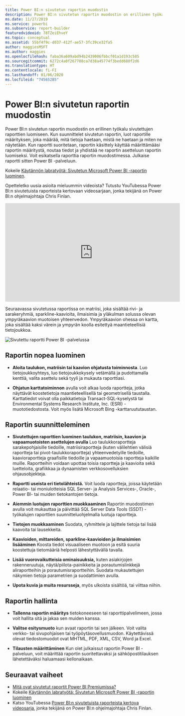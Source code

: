 ```yaml
---
title: Power BI:n sivutetun raportin muodostin
description: Power BI:n sivutetun raportin muodostin on erillinen työkalu sivutettujen raporttien luomiseen.
ms.date: 11/27/2019
ms.service: powerbi
ms.subservice: report-builder
featuredvideoid: 78TZeiEhveY
ms.topic: conceptual
ms.assetid: 55bf4f9c-d037-412f-ae57-3fc39ce32fa5
author: maggiesMSFT
ms.author: maggies
ms.openlocfilehash: faba36a609abd94b2439006fbbcf01a1d193c585
ms.sourcegitcommit: 6272c4a0f267708ca7d38a45774f3bedd680f2d6
ms.translationtype: HT
ms.contentlocale: fi-FI
ms.lasthandoff: 01/06/2020
ms.locfileid: "74565285"
---
```

# <a name="power-bi-paginated-report-builder"></a>Power BI:n sivutetun raportin muodostin

 Power BI:n sivutetun raportin muodostin on erillinen työkalu sivutettujen raporttien luomiseen.  Kun suunnittelet sivutetun raportin, luot raportille määrityksen, joka määrää, mitä tietoja haetaan, mistä ne haetaan ja miten ne näytetään. Kun raportti suoritetaan, raportin käsittely käyttää määrittämääsi raportin määritystä, noutaa tiedot ja yhdistää ne raportin asetteluun raportin luomiseksi. Voit esikatsella raporttia raportin muodostimessa. Julkaise raportti sitten Power BI -palveluun.

Kokeile [Käytännön labratyötä: Sivutetun Microsoft Power BI -raportin luominen](https://www.microsoft.com/handsonlabs/selfpacedlabs/details/SQ00208).

Opetteletko uusia asioita mieluummin videoista? Tutustu YouTubessa Power BI:n sivutetuista raporteista kertovaan videosarjaan, jonka tekijänä on Power BI:n ohjelmajohtaja Chris Finlan.

<iframe width="560" height="315" src="https://www.youtube.com/embed/78TZeiEhveY?list=PLx7LcKtN_gq-JVzM6L8xNNxX7kts-KflJ" frameborder="0" allowfullscreen></iframe>

Seuraavassa sivutetussa raportissa on matriisi, joka sisältää rivi- ja sarakeryhmiä, sparkline-kaavioita, ilmaisimia ja yläkulman solussa olevan ympyräkaavion muotoisen yhteenvedon. Ympyräkaavion ohessa on kartta, joka sisältää kaksi värein ja ympyrän koolla esitettyä maantieteellisiä tietojoukkoa.  

![Sivutettu raportti Power BI -palvelussa](media/report-builder-power-bi/report-builder-get-started-paginated-report.png)

##  <a name="JumpStartReptCreation"></a> Raportin nopea luominen  
 
-   **Aloita taulukon, matriisin tai kaavion ohjatusta toiminnosta**. Luo tietojoukkoyhteys, luo tietojoukkokysely vetämällä ja pudottamalla kenttiä, valita asettelu sekä tyyli ja mukauta raporttiasi.  
  
-   **Ohjatun karttatoiminnon** avulla voit alkaa luoda raportteja, jotka näyttävät koostetietoja maantieteellisellä tai geometrisellä taustalla. Karttatiedot voivat olla paikkatietoja Transact-SQL-kyselystä tai Environmental Systems Research Institute, Inc. (ESRI) -muototiedostosta. Voit myös lisätä Microsoft Bing -karttaruututaustan.  

##  <a name="DesignRept"></a> Raportin suunnitteleminen  
  
-   **Sivutettujen raporttien luominen taulukon, matriisin, kaavion ja vapaamuotoisten asettelujen avulla** Luo taulukkoraportteja sarakepohjaisille tiedoille, matriisiraportteja (kuten välilehtien välisiä raportteja tai pivot-taulukkoraportteja) yhteenvedetyille tiedoille, kaavioraportteja graafisille tiedoille ja vapaamuotoisia raportteja kaikille muille. Raportteihin voidaan upottaa toisia raportteja ja kaavioita sekä luetteloita, grafiikkaa ja dynaamisten verkkosovelluksien ohjausobjekteja.  
  
-   **Raportti useista eri tietolähteistä.** Voit luoda raportteja, joissa käytetään relaatio- tai moniulotteisia SQL Server- ja Analysis Services-, Oracle-, Power BI- tai muiden tietokantojen tietoja.  
  
-   **Aiemmin luotujen raporttien muokkaaminen** Raportin muodostimen avulla voit mukauttaa ja päivittää SQL Server Data Tools (SSDT) -työkalujen raporttien suunnitteluohjelmalla luotuja raportteja.  
  
-   **Tietojen muokkaaminen** Suodata, ryhmittele ja lajittele tietoja tai lisää kaavoita tai lausekkeita.  

-   **Kaavioiden, mittareiden, sparkline-kaavioiden ja ilmaisimien lisääminen** Koosta tiedot visuaaliseen muotoon ja esitä suuria koostettuja tietomääriä helposti lähestyttävällä tavalla.  
  
-   **Lisää vuorovaikutteisia ominaisuuksia,** kuten asiakirjojen rakenneruutuja, näytä/piilota-painikkeita ja porautumislinkkejä aliraportteihin ja porautumisraportteihin. Suodata mukautettujen näkymien tietoja parametrien ja suodattimien avulla.  
  
-   **Upota kuvia ja muita resursseja**, myös ulkoista sisältöä, tai viittaa niihin.  
  
##  <a name="ManageRpt"></a> Raportin hallinta  
  
-   **Tallenna raportin määritys** tietokoneeseen tai raporttipalvelimeen, jossa voit hallita sitä ja jakaa sen muiden kanssa.  
  
-   **Valitse esitysmuoto** kun avaat raportin tai sen jälkeen. Voit valita verkko- tai sivupohjaisen tai työpöytäsovellusmuodon. Käytettävissä olevat tiedostomuodot ovat MHTML, PDF, XML, CSV, Word ja Excel.  
  
-   **Tilausten määrittäminen** Kun olet julkaissut raportin Power BI -palveluun, voit määrittää raportin suoritettavaksi ja sähköpostitilauksen lähetettäväksi haluamaasi kellonaikaan.  

## <a name="next-steps"></a>Seuraavat vaiheet

- [Mitä ovat sivutetut raportit Power BI Premiumissa?](paginated-reports-report-builder-power-bi.md)
- Kokeile [Käytännön labratyötä: Sivutetun Microsoft Power BI -raportin luominen](https://www.microsoft.com/handsonlabs/selfpacedlabs/details/SQ00208)
- Katso YouTubessa [Power BI:n sivutetuista raporteista kertova videosarja](https://www.youtube.com/watch?v=78TZeiEhveY&list=PLx7LcKtN_gq-JVzM6L8xNNxX7kts-KflJ), jonka tekijänä on Power BI:n ohjelmajohtaja Chris Finlan.